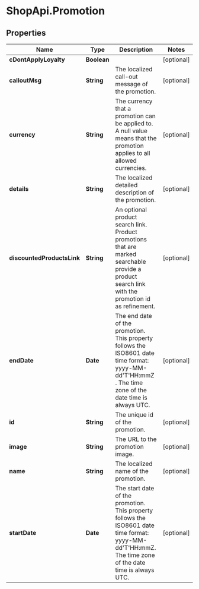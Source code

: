 # ShopApi.Promotion

## Properties

Name | Type | Description | Notes
------------ | ------------- | ------------- | -------------
**cDontApplyLoyalty** | **Boolean** |  | [optional] 
**calloutMsg** | **String** | The localized call-out message of the promotion. | [optional] 
**currency** | **String** | The currency that a promotion can be applied to. A null value means that the promotion applies to all allowed  currencies. | [optional] 
**details** | **String** | The localized detailed description of the promotion. | [optional] 
**discountedProductsLink** | **String** | An optional product search link. Product promotions that are marked searchable provide a product search link with the promotion id as  refinement. | [optional] 
**endDate** | **Date** | The end date of the promotion. This property follows the ISO8601 date time format: yyyy-MM-dd&#39;T&#39;HH:mmZ . The time  zone of the date time is always UTC. | [optional] 
**id** | **String** | The unique id of the promotion. | [optional] 
**image** | **String** | The URL to the promotion image. | [optional] 
**name** | **String** | The localized name of the promotion. | [optional] 
**startDate** | **Date** | The start date of the promotion. This property follows the ISO8601 date time format: yyyy-MM-dd&#39;T&#39;HH:mmZ. The  time zone of the date time is always UTC. | [optional] 


